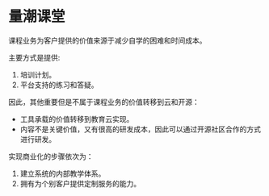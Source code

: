 # 量潮课堂

课程业务为客户提供的价值来源于减少自学的困难和时间成本。

主要方式是提供:
1. 培训计划。
2. 平台支持的练习和答疑。

因此，其他重要但是不属于课程业务的价值转移到云和开源：
- 工具承载的价值转移到教育云实现。
- 内容不是关键价值，又有很高的研发成本，因此可以通过开源社区合作的方式进行研发。


实现商业化的步骤依次为：
1. 建立系统的内部教学体系。
2. 拥有为个别客户提供定制服务的能力。
